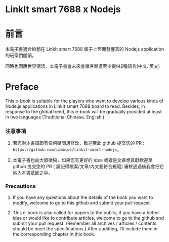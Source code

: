 LinkIt smart 7688 x Nodejs
=======

# 前言

本電子書適合給想在 LinkIt smart 7688 版子上面開發豐富的 Nodejs application 的玩家們閱讀。

同時也因應世界潮流，本電子書會未來會循序漸進至少提供2種語言(中文. 英文)

# Preface

This e-book is suitable for the players who want to develop various kinds of Node.js applications in LinkIt smart 7688 board to read. Besides, in response to the global trend, this e-book will be gradually provided at least in two languages (Traditional Chinese. English.)


### 注意事項

1. 若您對本書細節有任何疑問想修改，歡迎至此 github 提交您的 PR : ```https://github.com/iamblue/linkit-smart-nodejs```。 

2. 本電子書也向大眾徵稿，如果您有更好的 idea 或者是文章想貢獻歡迎至 github 提交您的 PR ( 請記得檔案/文章/內文要符合規範) 審核通過後我會把它納入本書章節之中。


### Precautions

1. If you have any questions about the details of the book you want to modify, welcome to go to this github and submit your pull request.

2. This e-book is also called for papers to the public, if you have a better idea or would like to contribute articles, welcome to go to the github and submit your pull request. (Remember all archives / articles / contents should be meet the specifications.) After auditting, I'll include them in the corresponding chapter in this book.